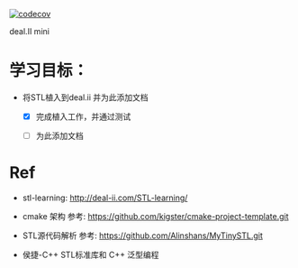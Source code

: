 [![codecov](https://codecov.io/gh/jiaqiwang969/deal.II-mini/branch/master/graph/badge.svg)](https://codecov.io/gh/jiaqiwang969/deal.II-mini)

deal.II mini




# 学习目标：
- 将STL植入到deal.ii 并为此添加文档
  - [x] 完成植入工作，并通过测试
  - [ ] 为此添加文档 



# Ref
- stl-learning: http://deal-ii.com/STL-learning/

- cmake 架构 参考: https://github.com/kigster/cmake-project-template.git

- STL源代码解析 参考: 	https://github.com/Alinshans/MyTinySTL.git

- 侯捷-C++ STL标准库和 C++ 泛型编程 